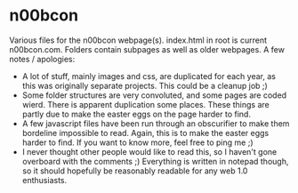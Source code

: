 # n00bcon
Various files for the n00bcon webpage(s). index.html in root is current n00bcon.com. Folders contain subpages as well as older webpages.
A few notes / apologies:

 * A lot of stuff, mainly images and css, are duplicated for each year, as this was originally separate projects. This could be a cleanup job ;)
 * Some folder structures are very convoluted, and some pages are coded wierd. There is apparent duplication some places. These things are partly due to make the easter eggs on the page harder to find.
 * A few javascript files have been run through an obscurifier to make them bordeline impossible to read. Again, this is to make the easter eggs harder to find. If you want to know more, feel free to ping me ;)
 * I never thought other people would like to read this, so I haven't gone overboard with the comments ;) Everything is written in notepad though, so it should hopefully be reasonably readable for any web 1.0 enthusiasts.
 
